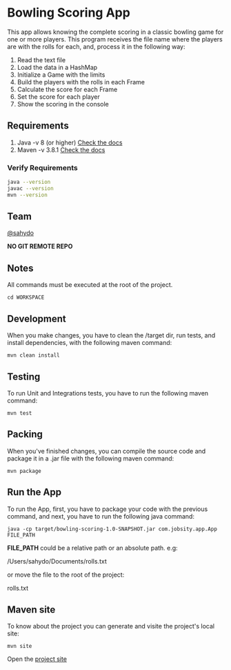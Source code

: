 # Bowling Scoring App

This app allows knowing the complete scoring in a classic bowling game for one or more players. This program receives the file name where the players are with the rolls for each, and, process it in the following way:

1. Read the text file
2. Load the data in a HashMap
3. Initialize a Game with the limits
4. Build the players with the rolls in each Frame
5. Calculate the score for each Frame
6. Set the score for each player
7. Show the scoring in the console

## Requirements

1. Java -v 8 (or higher) [Check the docs](https://docs.oracle.com/javase/8/docs/technotes/guides/install/install_overview.html)
2. Maven -v 3.8.1  [Check the docs](https://maven.apache.org/download.cgi)

### Verify Requirements
```bash
java --version
javac --version
mvn --version
```

## Team

[@sahydo ](https://sahydo.com)

**NO GIT REMOTE REPO**

## Notes

All commands must be executed at the root of the project.
```
cd WORKSPACE
```

## Development

When you make changes, you have to clean the /target dir, run tests, and install dependencies, with the following maven command:

```
mvn clean install
```

## Testing

To run Unit and Integrations tests, you have to run the following maven command:

```
mvn test
```

## Packing

When you've finished changes, you can compile the source code and package it in a .jar file with the following maven command:

```
mvn package
```

## Run the App

To run the App, first, you have to package your code with the previous command, and next, you have to run the following java command:

```
java -cp target/bowling-scoring-1.0-SNAPSHOT.jar com.jobsity.app.App FILE_PATH
```

**FILE_PATH** could be a relative path or an absolute path. e.g:

/Users/sahydo/Documents/rolls.txt

or move the file to the root of the project:

rolls.txt

## Maven site

To know about the project you can generate and visite the project's local site:

```
mvn site
```
Open the [project site](./target/site/index.html) 
